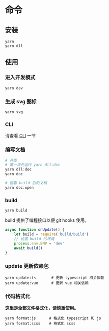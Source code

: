# 命令
## 安装

```
yarn
yarn dll
```

## 使用

### 进入开发模式
```
yarn dev
```

### 生成 svg 图标
```
yarn svg
```

### CLI
请查看 [CLI](/#/tutorial__cli) 一节

### 编写文档
```bash
# 开发
# 第一次先运行 yarn dll:doc
yarn dll:doc
yarn doc

# 查看 build 后的文档
yarn doc:open
```

### build
```
yarn build
```
build 提供了编程接口以便 git hooks 使用。
```js
async function onUpdate() {
    let build = require('build/build')
    // 设置 build 的坏境
    process.env.ENV = 'dev'
    await build()
}
```

### update 更新依赖包
```
yarn update:ts       # 更新 typescript 相关依赖
yarn update:vue      # 更新 vue 相关依赖
```

### 代码格式化
**这里是全部文件格式化，请慎重使用。**
```
yarn format:js      # 格式化 typescript 和 js
yarn format:scss    # 格式化 scss
```
